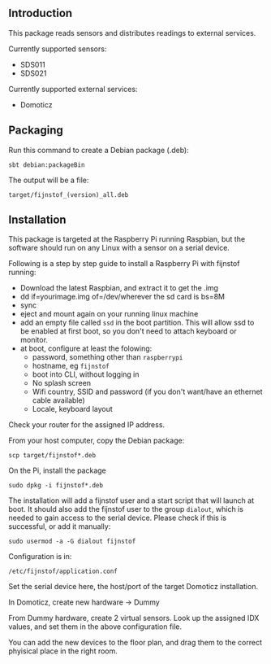 ## Introduction

This package reads sensors and distributes readings to external services.

Currently supported sensors: 

- SDS011
- SDS021

Currently supported external services:

- Domoticz

## Packaging

Run this command to create a Debian package (.deb):

    sbt debian:packageBin
    
The output will be a file:   

    target/fijnstof_(version)_all.deb

## Installation

This package is targeted at the Raspberry Pi running Raspbian, but the software should run on any Linux with a sensor on a serial device. 

Following is a step by step guide to install a Raspberry Pi with fijnstof running:

- Download the latest Raspbian, and extract it to get the .img
- dd if=yourimage.img of=/dev/wherever the sd card is bs=8M
- sync
- eject and mount again on your running linux machine
- add an empty file called `ssd` in the boot partition. This will allow ssd to be enabled at first boot, so you don't need to attach keyboard or monitor.
- at boot, configure at least the folowing:
    - password, something other than `raspberrypi`
    - hostname, eg `fijnstof`
    - boot into CLI, without logging in
    - No splash screen
    - Wifi country, SSID and password (if you don't want/have an ethernet cable available)
    - Locale, keyboard layout
    
Check your router for the assigned IP address.

    
From your host computer, copy the Debian package:

    scp target/fijnstof*.deb 

On the Pi, install the package 
   
    sudo dpkg -i fijnstof*.deb
    
The installation will add a fijnstof user and a start script that will launch at boot. It should also add the fijnstof user to the group `dialout`, which is needed to gain access to the serial device. Please check if this is successful, or add it manually: 

    sudo usermod -a -G dialout fijnstof
    
Configuration is in:

    /etc/fijnstof/application.conf
    
Set the serial device here, the host/port of the target Domoticz installation.

In Domoticz, create new hardware -> Dummy

From Dummy hardware, create 2 virtual sensors. Look up the assigned IDX values, and set them in the above configuration file.

You can add the new devices to the floor plan, and drag them to the correct phyisical place in the right room.
